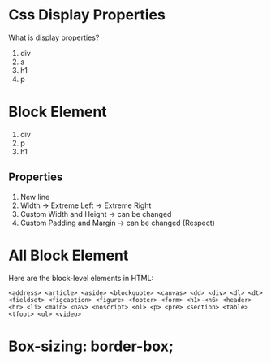 # Css Display Properties
What is display properties?
1. div
2. a
3. h1
4. p

# Block Element
1. div
2. p
3. h1

## Properties
1. New line
2. Width → Extreme Left → Extreme Right
3. Custom Width and Height → can be changed
4. Custom Padding and Margin → can be changed (Respect)

# All Block Element
Here are the block-level elements in HTML:

``` <address> <article> <aside> <blockquote> <canvas> <dd> <div> <dl> <dt> <fieldset> <figcaption> <figure> <footer> <form> <h1>-<h6> <header> <hr> <li> <main> <nav> <noscript> <ol> <p> <pre> <section> <table> <tfoot> <ul> <video> ```

# Box-sizing: border-box;